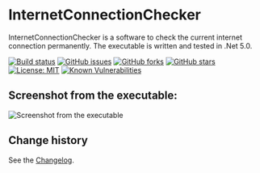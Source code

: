 InternetConnectionChecker
=========================

InternetConnectionChecker is a software to check the current internet connection permanently.
The executable is written and tested in .Net 5.0.

[![Build status](https://ci.appveyor.com/api/projects/status/wgivlbu3iomt0p0g?svg=true)](https://ci.appveyor.com/project/SeppPenner/internetconnectionchecker)
[![GitHub issues](https://img.shields.io/github/issues/SeppPenner/InternetConnectionChecker.svg)](https://github.com/SeppPenner/InternetConnectionChecker/issues)
[![GitHub forks](https://img.shields.io/github/forks/SeppPenner/InternetConnectionChecker.svg)](https://github.com/SeppPenner/InternetConnectionChecker/network)
[![GitHub stars](https://img.shields.io/github/stars/SeppPenner/InternetConnectionChecker.svg)](https://github.com/SeppPenner/InternetConnectionChecker/stargazers)
[![License: MIT](https://img.shields.io/badge/License-MIT-blue.svg)](https://raw.githubusercontent.com/SeppPenner/InternetConnectionChecker/master/License.txt)
[![Known Vulnerabilities](https://snyk.io/test/github/SeppPenner/InternetConnectionChecker/badge.svg)](https://snyk.io/test/github/SeppPenner/InternetConnectionChecker)


## Screenshot from the executable:
![Screenshot from the executable](https://github.com/SeppPenner/InternetConnectionChecker/blob/master/Screenshot_DE.PNG "Screenshot from the executable")

Change history
--------------

See the [Changelog](https://github.com/SeppPenner/InternetConnectionChecker/blob/master/Changelog.md).